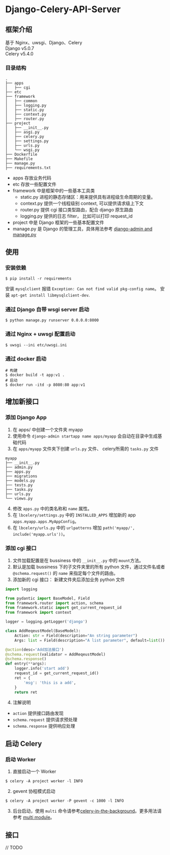 # Django-Celery-API-Server
## 框架介绍
基于 Nginx、uwsgi、Django、Celery  
Django v5.0.7  
Celery v5.4.0  
### 目录结构
```
.
├── apps
│   ├── cgi
├── etc
├── framework
│   ├── common
│   ├── logging.py
│   ├── static.py
│   ├── context.py
│   ├── router.py
├── project
│   ├── __init__.py
│   ├── asgi.py
│   ├── celery.py
│   ├── settings.py
│   ├── urls.py
│   └── wsgi.py
├── Dockerfile
├── Makefile
├── manage.py
├── requirements.txt
```
- apps 存放业务代码  
- etc 存放一些配置文件
- framework 中是框架中的一些基本工具类
    - static.py 进程的静态存储区：用来提供具有进程级生命周期的变量。
    - context.py 提供一个线程级别 context, 可以提供请求级上下文
    - router.py 提供 cgi 接口类型路由，配合 django 原生路由
    - logging.py 提供的日志 filter， 比如可以打印 request_id
- project 中是 Django 框架的一些基本配置文件  
- manage.py 是 Django 的管理工具，具体用法参考 [django-admin and manage.py](https://docs.djangoproject.com/en/5.0/ref/django-admin/)  

## 使用
### 安装依赖
```
$ pip install -r requirements
```
安装 `mysqlclient` 报错 `Exception: Can not find valid pkg-config name`。 安装 `apt-get install libmysqlclient-dev`.

### 通过 Django 自带 wsgi server 启动
```
$ python manage.py runserver 0.0.0.0:8000
```
### 通过 Nginx + uwsgi 配置启动
```
$ uwsgi --ini etc/uwsgi.ini
```
### 通过 docker 启动
```
# 构建
$ docker build -t app:v1 .
# 启动
$ docker run -itd -p 8080:80 app:v1
```
## 增加新接口
### 添加 Django App  
1. 在 apps/ 中创建一个文件夹 myapp
2. 使用命令 `django-admin startapp name apps/myapp` 会自动在目录中生成基础代码
3. 在 `apps/myapp` 文件夹下创建 `urls.py` 文件、 celery所需的 `tasks.py` 文件
```
myapp
├── __init__.py
├── admin.py
├── apps.py
├── migrations
├── models.py
├── tests.py
├── tasks.py
├── urls.py
└── views.py
```
4. 修改 `apps.py` 中的类名称和 `name` 属性。
5. 在 `lbcelery/settings.py` 中的 `INSTALLED_APPS` 增加新的 app `apps.myapp.apps.MyAppConfig`。
6. 在 `lbcelery/urls.py` 中的 `urlpatterns` 增加 `path('myapp/', include('myapp.urls'))`。
### 添加 cgi 接口
1. 文件加载配置是在 bussiness 中的 `__init__.py` 中的 `mount`方法。
2. 默认是加载 bussiness 下的子文件夹里的所有 python 文件，通过文件名或者 `@schema.request()` 的 `name` 来指定每个文件的路由。
3. 添加新的 cgi 接口： 新建文件夹后添加业务 python 文件
```python
import logging

from pydantic import BaseModel, Field
from framework.router import action, schema
from framework.static import get_current_request_id
from framework import context

logger = logging.getLogger('django')

class AddReqeustModel(BaseModel):
    Action: str = Field(description="An string parameter")
    Args: list = Field(description="A list parameter", default=list())

@action(desc='Add加法接口')
@schema.request(validator = AddReqeustModel)
@schema.response()
def entry(**args):
    logger.info('start add')
    request_id = get_current_request_id()
    ret = {
        'msg': 'this is a add',
    }
    return ret

```
4. 注解说明
- `action` 提供接口路由发现
- `schema.request` 提供请求预处理
- `schema.response` 提供响应处理

## 启动 Celery
### 启动 Worker
1. 直接启动一个 Worker
```
$ celery -A project worker -l INFO
```
2. gevent 协程模式启动
```
$ celery -A project worker -P gevent -c 1000 -l INFO
```
3. 后台启动，使用 `multi` 命令请参考[celery-in-the-background](https://docs.celeryq.dev/en/stable/getting-started/next-steps.html#in-the-background)。更多用法请参考 [multi module](https://docs.celeryq.dev/en/stable/reference/celery.bin.multi.html#module-celery.bin.multi)。

## 接口
// TODO


